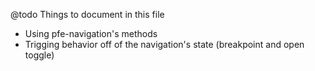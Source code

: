 @todo Things to document in this file
* Using pfe-navigation's methods
* Trigging behavior off of the navigation's state (breakpoint and open toggle)

